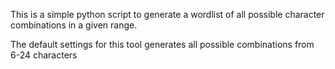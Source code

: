 This is a simple python script to generate a wordlist of all possible character
combinations in a given range.

The default settings for this tool generates all possible combinations from 6-24 
characters
